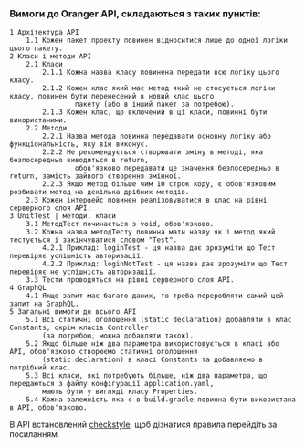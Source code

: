 ### Вимоги до Oranger API, cкладаються з таких пунктів:

    1 Архітектура API
        1.1 Кожен пакет проекту повинен відноситися лише до одної логіки цього пакету.
    2 Класи і методи API
        2.1 Класи
            2.1.1 Кожна назва класу повинена передати всю логіку цього класу.
            2.1.2 Кожен клас який має метод який не стосується логіки класу, повинен бути перенесений в новий клас цього 
                    пакету (або в інший пакет за потребою).
            2.1.3 Кожен клас, що включений в ці класи, повинні бути використаними.
        2.2 Методи
            2.2.1 Назва метода повинна передавати основну логіку або функціональність, яку він виконує.
            2.2.2 Не рекомендується створювати зміну в методі, яка безпосередньо виводиться в return, 
                    обов'язково передавати це значення безпосередньо в return, замість зайвого створення змінної.
            2.2.3 Якщо метод більше чим 10 строк коду, є обов'язковим розбивати метод на декілька дрібних методів.
        2.3 Кожен інтерфейс повинен реалізовуватися в клас на рівні серверного слоя API.
    3 UnitTest | методи, класи
        3.1 МетодТест починається з void, обов'язково.
        3.2 Кожна назва методТесту повинна мати назву як і метод який тестується і закінчуватися словом "Test".
            4.2.1 Приклад: loginTest - ця назва дає зрозуміти що Тест перевіряє успішність авторизації.
            4.2.2 Приклад: loginNotTest - ця назва дає зрозуміти що Тест перевіряє не успішність авторизації. 
        3.3 Тести проводяться на рівні серверного слоя API.
    4 GraphQL
        4.1 Якщо запит має багато даних, то треба переробляти самий цей запит на GraphQL.
    5 Загальні вимоги до всього API
        5.1 Всі статичні оголошення (static declaration) добавляти в клас Constants, окрім класів Controller 
            (за потребою, можна добавляти також).
        5.2 Якщо більше ніж два параметра використовується в класі або API, обов'язково створюємо статичні оголошення 
            (static declaration) в класі Constants та добавляємо в потрібний клас. 
        5.3 Всі класи, які потребують більше, ніж два параметра, що передаються з файлу конфігурації application.yaml, 
            мають бути у вигляді класу Properties.
        5.4 Кожна залежність яка є в build.gradle повинна бути використана в API, обов'язково.

В API встановлений [checkstyle](https://github.com/Tech-Harbor/oranger_backend/blob/dev/src/main/resources/checkstyle/checkstyle.xml), щоб дізнатися правила перейдіть за посиланням